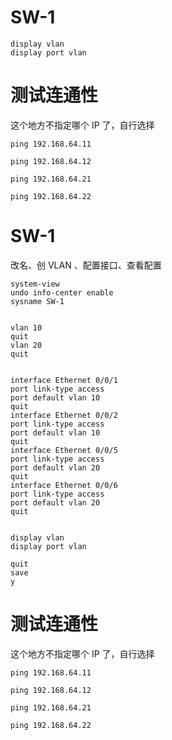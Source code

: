 # SW-1

```
display vlan
display port vlan

```

# 测试连通性

这个地方不指定哪个 IP 了，自行选择

```
ping 192.168.64.11
```

```
ping 192.168.64.12
```

```
ping 192.168.64.21
```

```
ping 192.168.64.22
```

# SW-1

改名、创 VLAN 、配置接口、查看配置

```
system-view
undo info-center enable
sysname SW-1


vlan 10
quit
vlan 20
quit


interface Ethernet 0/0/1
port link-type access
port default vlan 10
quit
interface Ethernet 0/0/2
port link-type access
port default vlan 10
quit
interface Ethernet 0/0/5
port link-type access
port default vlan 20
quit
interface Ethernet 0/0/6
port link-type access
port default vlan 20
quit


display vlan
display port vlan

quit
save
y

```

# 测试连通性

这个地方不指定哪个 IP 了，自行选择

```
ping 192.168.64.11
```

```
ping 192.168.64.12
```

```
ping 192.168.64.21
```

```
ping 192.168.64.22
```

# 